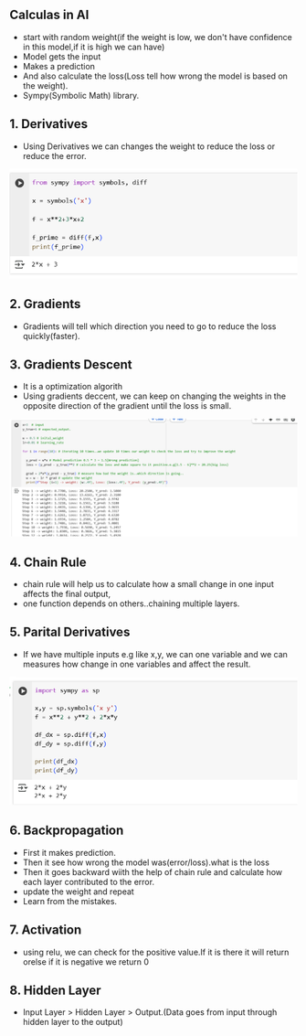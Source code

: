 ## Calculas in AI

- start with random weight(if the weight is low, we don't have confidence in this model,if it is high we can have)
- Model gets the input
- Makes a prediction
- And also calculate the loss(Loss tell how wrong the model is based on the weight).
- Sympy(Symbolic Math) library.

## 1. Derivatives

- Using Derivatives we can changes the weight to reduce the loss or reduce the error.

![alt text](Images/derivative.png)


## 2. Gradients

- Gradients will tell which direction you need to go to reduce the loss quickly(faster).

## 3. Gradients Descent

- It is a optimization algorith
- Using gradients deccent, we can keep on changing the weights in the opposite direction of the gradient until the loss is small.

![alt text](Images/example1.png)

## 4. Chain Rule

- chain rule will help us to calculate how a small change in one input  affects the final output,
- one function depends on others..chaining multiple layers.


## 5. Parital Derivatives

- If we have multiple inputs e.g like x,y, we can one variable and we can measures how change in one variables and affect the result.

![alt text](Images/pd.png)

## 6. Backpropagation

- First it makes prediction.
- Then it see how wrong the model was(error/loss).what is the loss
- Then it goes backward wiith the help of chain rule and calculate how each layer contributed to the error.
-  update the weight and repeat
- Learn from the mistakes.


## 7. Activation

- using relu, we can check for the positive value.If it is there it will return orelse if it is negative we return 0

## 8. Hidden Layer

- Input Layer > Hidden Layer > Output.(Data goes from input through hidden layer to the output)
